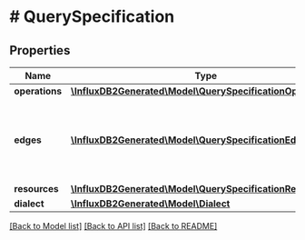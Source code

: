 # # QuerySpecification

## Properties

Name | Type | Description | Notes
------------ | ------------- | ------------- | -------------
**operations** | [**\InfluxDB2Generated\Model\QuerySpecificationOperations[]**](QuerySpecificationOperations.md) |  | [optional] 
**edges** | [**\InfluxDB2Generated\Model\QuerySpecificationEdges[]**](QuerySpecificationEdges.md) | list of declaring a parent child id relationship between operations | [optional] 
**resources** | [**\InfluxDB2Generated\Model\QuerySpecificationResources**](QuerySpecificationResources.md) |  | [optional] 
**dialect** | [**\InfluxDB2Generated\Model\Dialect**](Dialect.md) |  | [optional] 

[[Back to Model list]](../../README.md#documentation-for-models) [[Back to API list]](../../README.md#documentation-for-api-endpoints) [[Back to README]](../../README.md)


